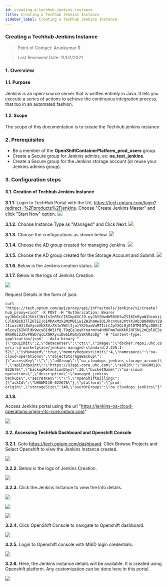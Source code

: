 ```yaml
---
id: creating-a-techhub-jenkins-instance
title: Creating a Techhub Jenkins Instance
sidebar_label: Creating a Techhub Jenkins Instance
---
```


### Creating a Techhub Jenkins Instance

> Point of Contact: Arunkumar R

> Last Reviewed Date: 11/02/2021

### 1. Overview
#### 1.1. Purpose

   Jenkins is an open-source server that is written entirely in Java. It lets you execute a series of actions to achieve the continuous integration process, that too in an automated fashion.
   
#### 1.2. Scope
  The scope of this documentation is to create the Techhub jenkins instance

### 2. Prerequisites

* Be a member of the **OpenShiftContainerPlatform_prod_users** group.
* Create a Secure group for Jenkins admins, ex: **oa_test_jenkins**.
* Create a Secure group for the Jenkins storage account (or reuse your Jenkins admins group).

### 3. Configuration steps
#### 3.1. Creation of Techhub Jenkins Instance

**3.1.1.** Login to TechHub Portal with the Url, https://tech.optum.com/login?redirect=%2Fproducts%2Fjenkins. Choose "Create Jenkins Master" and click "Start Now" option. 
![](https://github.optum.com/raw/oaccoe/CCOE-Site/master/static/img/Techhub-jenkins-creation-1.png)

**3.1.2.** Choose Instance Type as "Managed" and Click Next.
![](https://github.optum.com/raw/oaccoe/CCOE-Site/master/static/img/Techhub-jenkins-creation-2.png)

**3.1.3.** Choose the configurations as shown below.
![](https://github.optum.com/raw/oaccoe/CCOE-Site/master/static/img/Techhub-jenkins-creation-3.png)

**3.1.4.** Choose the AD group created for managing Jenkins.
![](https://github.optum.com/raw/oaccoe/CCOE-Site/master/static/img/Techhub-jenkins-creation-4.png)

**3.1.5.** Choose the AD group created for the Storage Account and Submit.
![](https://github.optum.com/raw/oaccoe/CCOE-Site/master/static/img/Techhub-jenkins-creation-5.png)

**3.1.6.** Below is the Jenkins creation status. 
![](https://github.optum.com/raw/oaccoe/CCOE-Site/master/static/img/Techhub-jenkins-creation-6.png)

**3.1.7.** Below is the logs of Jenkins Creation.

![](https://github.optum.com/raw/oaccoe/CCOE-Site/master/static/img/Techhub-jenkins-creation-7.png)

Request Details in the form of json:

`curl "https://tech.optum.com/api/proxy/api/infra/tools/jenkins/v2/create?hub_proxy=cicd" -X POST -H "Authorization: Bearer eyJhbGciOiJSUzI1NiIsInR5cCI6IkpXVCJ9.eyJhY2NvdW50VHlwZSI6InByaW1hcnkiLCJlbXBsb3llZUlEIjoiMDAxMzk2MzM0IiwiZW1haWwiOiJhcnVua3VtYXJAb3B0dW0uY29tIiwicHJlZmVycmVkX3VzZXJuYW1lIjoiYXJhamVuMTIiLCJpYXQiOjE1OTM1OTgzODEsImlzcyI6IkRldk9wcyBIdWIifQ.TOgEeJeyKYoarmVx4HdKFmm7uNXkRJNF5NL2mEplUE3s0KmR6i2JXvP0SD7qcLXQHXyxiDwbLKGXv5SKhRzo8g" -H "Content-Type: application/json" --data-binary "{\"cpuLimit\":2,\"datacenter\":\"ctc\",\"image\":\"docker.repo1.uhc.com/ci-cd-marketplace/jenkins-managed-standard:2.235.1-52\",\"isManaged\":true,\"memoryRequestLimit\":4,\"namespace\":\"oa-cloud-operations\",\"objectStorageBackup\":{\"accessKey\":\"\",\"adGroup\":\"oa_cloudops_jenkins_storage_account\",\"apiEndpoint\":\"https://s3api-core.uhc.com\",\"askId\":\"UHGWM110-022676\",\"backupRetentionDays\":30,\"bucketName\":\"oa-cloud-operations\",\"description\":\"managed jenkins backups\",\"secretKey\":\"\"},\"openShiftBilling\":{\"askId\":\"UHGWM110-022676\"},\"platform\":\"prod-origin\",\"storageSize\":140,\"userOrGroup\":\"oa_cloudops_jenkins\"}"`

**3.1.8.**

Access Jenkins portal using the url "https://jenkins-oa-cloud-operations.origin-ctc-core.optum.com"

![](https://github.optum.com/raw/oaccoe/CCOE-Site/master/static/img/Techhub-jenkins-creation-8.png)

#### 3.2. Accessing TechHub Dashboard and Openshift Console

**3.2.1.** Goto https://tech.optum.com/dashboard. Click Browse Projects and Select Openshift to view the Jenkins Instance created.

![](https://github.optum.com/raw/oaccoe/CCOE-Site/master/static/img/Techhub-jenkins-creation-9.png)

**3.2.2.** Below is the logs of Jenkins Creation.

![](https://github.optum.com/raw/oaccoe/CCOE-Site/master/static/img/Techhub-jenkins-creation-10.png)

**3.2.3.** Click the Jenkins Instance to view the Info details.

![](https://github.optum.com/raw/oaccoe/CCOE-Site/master/static/img/Techhub-jenkins-creation-11.png)

![](https://github.optum.com/raw/oaccoe/CCOE-Site/master/static/img/Techhub-jenkins-creation-12.png)

![](https://github.optum.com/raw/oaccoe/CCOE-Site/master/static/img/Techhub-jenkins-creation-13.png)

**3.2.4.** Click OpenShift Console to navigate to Openshift dashboard.

![](https://github.optum.com/raw/oaccoe/CCOE-Site/master/static/img/Techhub-jenkins-creation-14.png)

**3.2.5.** Login to Openshift console with MSID login credentials.

![](https://github.optum.com/raw/oaccoe/CCOE-Site/master/static/img/Techhub-jenkins-creation-15.png)

**3.2.6.** Here, the Jenkins instance details will be available. It is created using Openshift platform. Any customization can be done here in this portal.

![](https://github.optum.com/raw/oaccoe/CCOE-Site/master/static/img/Techhub-jenkins-creation-16.png)




